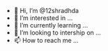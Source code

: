- 👋 Hi, I’m @12shradhda
- 👀 I’m interested in ...
- 🌱 I’m currently learning ...
- 💞️ I’m looking to intership on ...
- 📫 How to reach me ...

<!---
12shradhda/12shradhda is a ✨ special ✨ repository because its `README.md` (this file) appears on your GitHub profile.
You can click the Preview link to take a look at your changes.
--->
